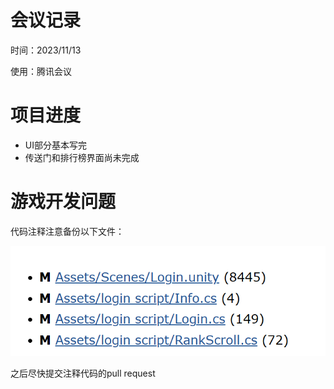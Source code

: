 # 会议记录

时间：2023/11/13

使用：腾讯会议



# 项目进度

- UI部分基本写完
- 传送门和排行榜界面尚未完成





# 游戏开发问题

代码注释注意备份以下文件：

![image-20231114220841618](./assets/image-20231114220841618.png)

之后尽快提交注释代码的pull request